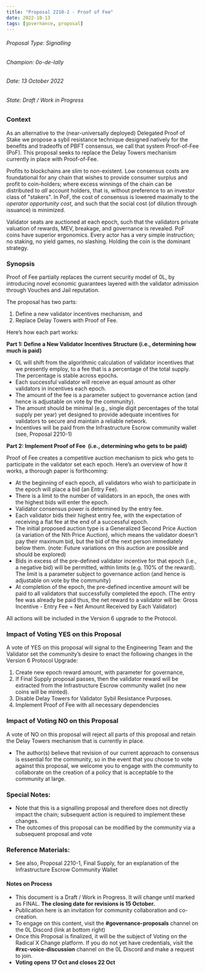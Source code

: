```yaml
---
title: "Proposal 2210-2 - Proof of Fee"
date: 2022-10-13
tags: [governance, proposal]
---
```

<!-- truncate -->

###### Proposal Type: Signalling




###### Champion: 0o-de-lally




###### Date: 13 October 2022




###### State: Draft / Work in Progress




### **Context**




As an alternative to the (near-universally deployed) Delegated Proof of Stake we propose a sybil resistance technique designed natively for the benefits and tradeoffs of PBFT consensus, we call that system Proof-of-Fee (PoF). This proposal seeks to replace the Delay Towers mechanism currently in place with Proof-of-Fee. 




Profits to blockchains are slim to non-existent. Low consensus costs are foundational for any chain that wishes to provide consumer surplus and profit to coin-holders; where excess winnings of the chain can be distributed to *all* account holders, that is, without preference to an investor class of "stakers". In PoF, the cost of consensus is lowered maximally to the *operator opportunity cost*, and such that the social cost (of dilution through issuance) is minimized.




Validator seats are auctioned at each epoch, such that the validators private valuation of rewards, MEV, breakage, and governance is revealed. PoF coins have superior ergonomics. Every actor has a very simple instruction; no staking, no yield games, no slashing. Holding the coin is the dominant strategy.




### **Synopsis**




Proof of Fee partially replaces the current security model of 0L, by introducing novel economic guarantees layered with the validator admission through Vouches and Jail reputation.




The proposal has two parts:




1. Define a new validator incentives mechanism, and
2. Replace Delay Towers with Proof of Fee.




Here’s how each part works:




**Part 1: Define a New Validator Incentives Structure (i.e., determining how much is paid)**




* 0L will shift from the algorithmic calculation of validator incentives that we presently employ, to a fee that is a percentage of the total supply. The percentage is stable across epochs.
* Each successful validator will receive an equal amount as other validators in incentives each epoch.
* The amount of the fee is a parameter subject to governance action (and hence is adjustable on vote by the community).
* The amount should be minimal (e.g., single digit percentages of the total supply per year) yet designed to provide adequate incentives for validators to secure and maintain a reliable network.
* Incentives will be paid from the Infrastructure Escrow community wallet (see, Proposal 2210-1\)




**Part 2: Implement Proof of Fee  (i.e., determining who gets to be paid)**




Proof of Fee creates a competitive auction mechanism to pick who gets to participate in the validator set each epoch. Here’s an overview of how it works, a thorough paper is forthcoming:




* At the beginning of each epoch, all validators who wish to participate in the epoch will place a bid (an Entry Fee).
* There is a limit to the number of validators in an epoch, the ones with the highest bids will enter the epoch.
* Validator consensus power is determined by the entry fee.
* Each validator bids their highest entry fee, with the expectation of receiving a flat fee at the end of a successful epoch.
* The initial proposed auction type is a Generalized Second Price Auction (a variation of the Nth Price Auction), which means the validator doesn't pay their maximum bid, but the bid of the next person immediately below them. (note: Future variations on this auction are possible and should be explored)
* Bids in excess of the pre-defined validator incentive for that epoch (i.e., a negative bid) will be permitted, within limits (e.g. 110% of the reward). The limit is a parameter subject to governance action (and hence is adjustable on vote by the community)
* At completion of the epoch, the pre-defined incentive amount will be paid to all validators that successfully completed the epoch. (The entry fee was already be paid thus, the net reward to a validator will be: Gross Incentive - Entry Fee \= Net Amount Received by Each Validator)




All actions will be included in the Version 6 upgrade to the Protocol.




### **Impact of Voting YES on this Proposal**




A vote of YES on this proposal will signal to the Engineering Team and the Validator set the community’s desire to enact the following changes in the Version 6 Protocol Upgrade:




1. Create new epoch reward amount, with parameter for governance,
2. If Final Supply proposal passes, then the validator reward will be extracted from the Infrastructure Escrow community wallet (no new coins will be minted).
3. Disable Delay Towers for Validator Sybil Resistance Purposes.
4. Implement Proof of Fee with all necessary dependencies




### **Impact of Voting NO on this Proposal**




A vote of NO on this proposal will reject all parts of this proposal and retain the Delay Towers mechanism that is currently in place.




* The author(s) believe that revision of our current approach to consensus is essential for the community, so in the event that you choose to vote against this proposal, we welcome you to engage with the community to collaborate on the creation of a policy that is acceptable to the community at large.




### **Special Notes:**




* Note that this is a signalling proposal and therefore does not directly impact the chain; subsequent action is required to implement these changes.
* The outcomes of this proposal can be modified by the community via a subsequent proposal and vote




### **Reference Materials:**




* See also, Proposal 2210-1, Final Supply, for an explanation of the Infrastructure Escrow Community Wallet




#### **Notes on Process**




* This document is a Draft / Work in Progress. It will change until marked as FINAL. **The closing date for revisions is 15 October.**
* Publication here is an invitation for community collaboration and co-creation.
* To engage on this content, visit the **\#governance-proposals** channel on the 0L Discord (link at bottom right)
* Once this Proposal is finalized, it will be the subject of Voting on the Radical X Change platform. If you do not yet have credentials, visit the **\#rxc-voice-discussion** channel on the 0L Discord and make a request to join.
* **Voting opens 17 Oct and closes 22 Oct**
